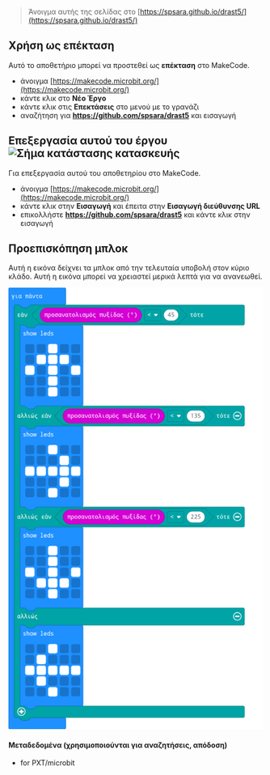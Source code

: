 
> Άνοιγμα αυτής της σελίδας στο [https://spsara.github.io/drast5/](https://spsara.github.io/drast5/)

## Χρήση ως επέκταση

Αυτό το αποθετήριο μπορεί να προστεθεί ως **επέκταση** στο MakeCode.

* άνοιγμα [https://makecode.microbit.org/](https://makecode.microbit.org/)
* κάντε κλικ στο **Νέο Έργο**
* κάντε κλικ στις **Επεκτάσεις** στο μενού με το γρανάζι
* αναζήτηση για **https://github.com/spsara/drast5** και εισαγωγή

## Επεξεργασία αυτού του έργου ![Σήμα κατάστασης κατασκευής](https://github.com/spsara/drast5/workflows/MakeCode/badge.svg)

Για επεξεργασία αυτού του αποθετηρίου στο MakeCode.

* άνοιγμα [https://makecode.microbit.org/](https://makecode.microbit.org/)
* κάντε κλικ στην **Εισαγωγή** και έπειτα στην **Εισαγωγή διεύθυνσης URL**
* επικολλήστε **https://github.com/spsara/drast5** και κάντε κλικ στην εισαγωγή

## Προεπισκόπηση μπλοκ

Αυτή η εικόνα δείχνει τα μπλοκ από την τελευταία υποβολή στον κύριο κλάδο.
Αυτή η εικόνα μπορεί να χρειαστεί μερικά λεπτά για να ανανεωθεί.

![Προβολή απόδοσης των μπλοκ](https://github.com/spsara/drast5/raw/master/.github/makecode/blocks.png)

#### Μεταδεδομένα (χρησιμοποιούνται για αναζητήσεις, απόδοση)

* for PXT/microbit
<script src="https://makecode.com/gh-pages-embed.js"></script><script>makeCodeRender("{{ site.makecode.home_url }}", "{{ site.github.owner_name }}/{{ site.github.repository_name }}");</script>
